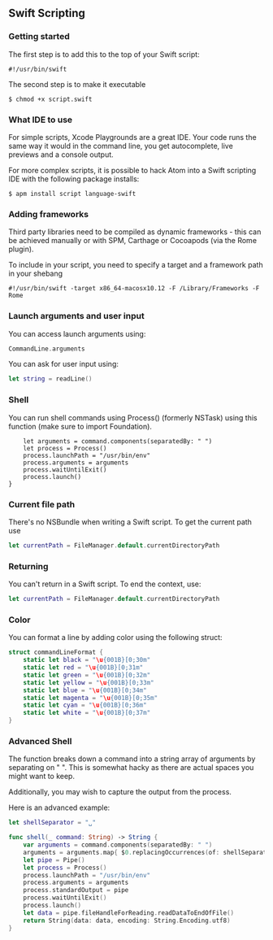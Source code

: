 ## Swift Scripting

### Getting started

The first step is to add this to the top of your Swift script:
``` shell
#!/usr/bin/swift
```

The second step is to make it executable
``` shell
$ chmod +x script.swift
```
### What IDE to use

For simple scripts, Xcode Playgrounds are a great IDE. Your code runs the same way it would in the command line, you get autocomplete, live previews and a console output.

For more complex scripts, it is possible to hack Atom into a Swift scripting IDE with the following package installs:
``` shell
$ apm install script language-swift
```

### Adding frameworks
Third party libraries need to be compiled as dynamic frameworks - this can be achieved manually or with SPM, Carthage or Cocoapods (via the Rome plugin).

To include in your script, you need to specify a target and a framework path in your shebang
```shell
#!/usr/bin/swift -target x86_64-macosx10.12 -F /Library/Frameworks -F Rome
```

### Launch arguments and user input
You can access launch arguments using:
```swift
CommandLine.arguments
```

You can ask for user input using:
```swift
let string = readLine()
```

### Shell

You can run shell commands using Process() (formerly NSTask) using this function (make sure to import Foundation). 

```func shell(_ command: String) {
    let arguments = command.components(separatedBy: " ")
    let process = Process()
    process.launchPath = "/usr/bin/env"
    process.arguments = arguments
    process.waitUntilExit()
    process.launch()
}
```

### Current file path
There's no NSBundle when writing a Swift script. To get the current path use
```swift
let currentPath = FileManager.default.currentDirectoryPath
```

### Returning 
You can't return in a Swift script. To end the context, use:
```swift
let currentPath = FileManager.default.currentDirectoryPath
```

### Color

You can format a line by adding color using the following struct:
```swift
struct commandLineFormat {
    static let black = "\u{001B}[0;30m"
    static let red = "\u{001B}[0;31m"
    static let green = "\u{001B}[0;32m"
    static let yellow = "\u{001B}[0;33m"
    static let blue = "\u{001B}[0;34m"
    static let magenta = "\u{001B}[0;35m"
    static let cyan = "\u{001B}[0;36m"
    static let white = "\u{001B}[0;37m"
}
```

### Advanced Shell

The function breaks down a command into a string array of arguments by separating on " ". This is somewhat hacky as there are actual spaces you might want to keep. 

Additionally, you may wish to capture the output from the process. 

Here is an advanced example: 

```swift
let shellSeparator = "␣"

func shell(_ command: String) -> String {
    var arguments = command.components(separatedBy: " ")
    arguments = arguments.map{ $0.replacingOccurrences(of: shellSeparator, with: " ")}
    let pipe = Pipe()
    let process = Process()
    process.launchPath = "/usr/bin/env"
    process.arguments = arguments
    process.standardOutput = pipe
    process.waitUntilExit()
    process.launch()
    let data = pipe.fileHandleForReading.readDataToEndOfFile()
    return String(data: data, encoding: String.Encoding.utf8)
}
```

